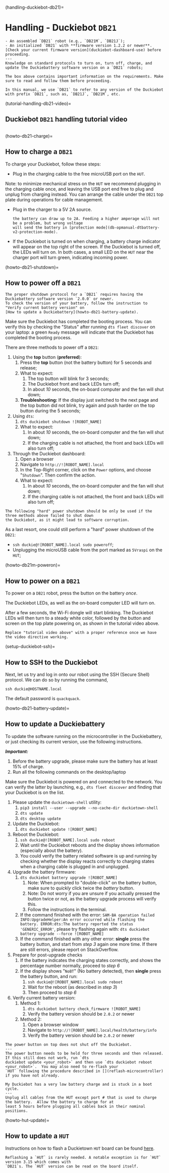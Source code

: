 (handling-duckiebot-db21)=
# Handling - Duckiebot `DB21`

```{needget}
- An assembled `DB21` robot (e.g., `DB21M`, `DB21J`);
- An initialized `DB21` with **firmware version 1.2.2 or newer**. [Check your current firmware version](duckiebot-dashboard-use) before proceeding.
---
Knowledge on standard protocols to turn on, turn off, charge, and update the Duckiebattery software version on a `DB21` robots;
```

```{note}
The box above contains important information on the requirements. Make sure to read and follow them before proceeding.
```

```{note}
In this manual, we use `DB21` to refer to any version of the Duckiebot with prefix `DB21`, such as, `DB21J`, `DB21M`, etc.
```

(tutorial-handling-db21-video)=
## Duckiebot `DB21` handling tutorial video

```{vimeo} 527038785
```

(howto-db21-charge)=
## How to charge a `DB21`

To charge your Duckiebot, follow these steps:

- Plug in the charging cable to the free microUSB port on the `HUT`.

Note: to minimize mechanical stress on the `HUT` we recommend plugging in the charging cable once, 
and leaving the USB port end free to plug and unplug from charging instead. 
You can arrange the cable under the `DB21` top plate during operations for cable management.

- Plug in the charger to a 5V 2A source.
  ```{note}
  the battery can draw up to 2A. Feeding a higher amperage will not be a problem, but wrong voltage 
  will send the battery in [protection mode](db-opmanual-dtbattery-v2-protection-mode).
  ```

- If the Duckiebot is turned on when charging, a battery charge indicator will appear on the top right 
  of the screen. If the Duckiebot is turned off, the LEDs will turn on. 
  In both cases, a small LED on the `HUT` near the charger port will turn green, indicating incoming power.


(howto-db21-shutdown)=
## How to power off a `DB21`

```{warning}
The proper shutdown protocol for a `DB21` requires having the Duckiebattery software version `2.0.0` or newer. 
To check the version of your battery, follow the instruction to "Verify current battery version" on 
[How to update a Duckiebattery](howto-db21-battery-update).
```

Make sure the Duckiebot has completed the booting process. You can verify this by checking the "Status" 
after running `dts fleet discover` on your laptop: a green `Ready` message will indicate that the Duckiebot 
has completed the booting process.

There are three methods to power off a `DB21`:

1. Using the **top** button (**preferred**):
    1. Press the **top** button (not the battery button) for 5 seconds and release;
    1. What to expect:
        1. The top button will blink for 3 seconds;
        1. The Duckiebot front and back LEDs turn off;
        1. In about *10* seconds, the on-board computer and the fan will shut down;
    1. **Troubleshooting:** If the display just switched to the next page and the top button did not blink, 
       try again and push harder on the top button during the 5 seconds;
1. Using `dts`:
    1. `dts duckiebot shutdown ![ROBOT_NAME]`
    2. What to expect:
        1. In about *10* seconds, the on-board computer and the fan will shut down;
        1. If the charging cable is not attached, the front and back LEDs will also turn off;
1. Through the Duckiebot dashboard:
    1. Open a browser
    1. Navigate to `http://![ROBOT_NAME].local`
    1. In the Top-Right corner, click on the `Power` options, and choose "`Shutdown`". Then confirm the action.
    2. What to expect:
       1. In about *10* seconds, the on-board computer and the fan will shut down;
       1. If the charging cable is not attached, the front and back LEDs will also turn off;


```{warning}
The following "hard" power shutdown should be only be used if the three methods above failed to shut down 
the Duckiebot, as it might lead to software corruption.
```

As a last resort, one could still perform a "hard" power shutdown of the `DB21`:
- `ssh duckie@![ROBOT_NAME].local sudo poweroff`;
- Unplugging the microUSB cable from the port marked as `5Vraspi` on the `HUT`;


(howto-db21m-poweron)=
## How to power on a `DB21`

To power on a `DB21` robot, press the button on the battery _once_.

The Duckiebot LEDs, as well as the on-board computer LED will turn on.

After a few seconds, the Wi-Fi dongle will start blinking. 
The Duckiebot LEDs will then turn to a steady white color, followed by the button and screen on the top 
plate powering on, as shown in the tutorial video above.

```{todo}
Replace "tutorial video above" with a proper reference once we have the video directive working.
```

(setup-duckiebot-ssh)=
## How to SSH to the Duckiebot

Next, let us try and log in onto our robot using the SSH (Secure Shell) protocol. We can do
so by running the command,

    ssh duckie@HOSTNAME.local

The default password is `quackquack`.

(howto-db21-battery-update)=
## How to update a Duckiebattery

To update the software running on the microcontroller in the Duckiebattery, or just checking its current 
version, use the following instructions.

***Important:***

1. Before the battery upgrade, please make sure the battery has at least 15% of charge.
2. Run all the following commands on the desktop/laptop

Make sure the Duckiebot is powered on and connected to the network. 
You can verify the latter by launching, e.g., `dts fleet discover` and finding that your Duckiebot is on the list.

1. Please update the `duckietown-shell` utility:
    1. `pip3 install --user --upgrade --no-cache-dir duckietown-shell`
    2. `dts update`
    3. `dts desktop update`
2. Update the Duckiebot:
    1. `dts duckiebot update ![ROBOT_NAME]`
3. Reboot the Duckiebot:
    1. `ssh duckie@![ROBOT_NAME].local sudo reboot`
    2. Wait until the Duckiebot reboots and the display shows information (especially about the battery).
    3. You could verify the battery related software is up and running by checking  whether the display reacts correctly to charging states when a charging cable is plugged in and unplugged.
4. Upgrade the battery firmware:
    1. `dts duckiebot battery upgrade ![ROBOT_NAME]`
        1. Note: When prompted to "double-click" on the battery button, make sure to _quickly_ click twice the _battery_ button.
        2. Note: Do not worry if you are unsure if you actually pressed the button twice or not, as the battery upgrade process will verify this.
        3. Follow the instructions in the terminal.
    2. If the command finished with the error: ```SAM-BA operation failed INFO:UpgradeHelper:An error occurred while flashing the battery. ERROR:dts:The battery reported the status 'GENERIC_ERROR'```, please try flashing again with: `dts duckiebot battery upgrade --force ![ROBOT_NAME]`
    3. If the command finished with any other error: **single** press the battery button, and start from _step 3_ again one more time. If there are still errors, please report on StackOverflow.
5. Prepare for post-upgrade checks
    1. If the battery indicates the charging states correctly, and shows the percentage number normally, proceed to _step 6_
    2. If the display shows "`NoBT`" (No battery detected), then **single** press the battery button, and run:
        1. `ssh duckie@![ROBOT_NAME].local sudo reboot`
        2. Wait for the reboot (as described in _step 3_)
        3. Then proceed to _step 6_
6. Verify current battery version:
    1. Method 1:
        1. `dts duckiebot battery check_firmware ![ROBOT_NAME]`
        2. Verify the battery version should be `2.0.2` or newer
    2. Method 2:
        1. Open a browser window
        2. Navigate to `http://![ROBOT_NAME].local/health/battery/info`
        3. Verify the battery version should be `2.0.2` or newer

```{trouble}
The power button on top does not shut off the Duckiebot.
---
The power button needs to be held for three seconds and then released.  If this still does not work, run `dts 
duckiebot update <your_robot>` and then use `dts duckiebot reboot <your_robot>`.  You may also need to re-flash your 
`HUT` following the procedure described in [](reflash-microcontroller) if you have not already.
```

```{trouble}
My Duckiebot has a very low battery charge and is stuck in a boot cycle.
---
Unplug all cables from the HUT except port # that is used to charge the battery.  Allow the battery to charge for at 
least 5 hours before plugging all cables back in their nominal positions.
```


(howto-hut-update)=
## How to update a `HUT`

Instructions on how to flash a Duckietown `HUT` board can be found [here](reflash-microcontroller).

```{note}
Reflashing a `HUT` is rarely needed. A notable exception is for `HUT` version 3.15 which comes with 
`DB21`s. The `HUT` version can be read on the board itself. 
```
